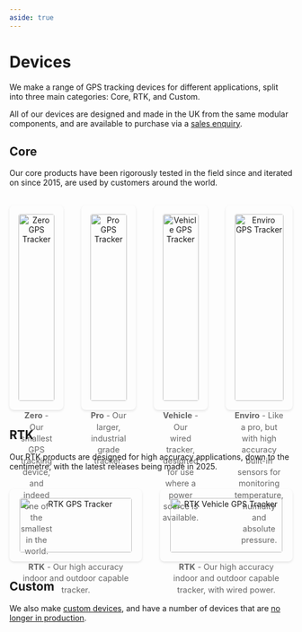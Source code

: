 ```yaml
---
aside: true
---
```


# Devices

We make a range of GPS tracking devices for different applications, split into three main categories: Core, RTK, and Custom.

All of our devices are designed and made in the UK from the same modular components, and are available to purchase via a [sales enquiry](https://lightbug.io/contact/).

## Core

Our core products have been rigorously tested in the field since and iterated on since 2015, are used by customers around the world.

<div class="device-gallery core-gallery">
  <div class="device-item">
    <a href="/devices/zero/">
      <img src="https://upload.r2.lb.chasm.cloud/2025/10/product-front/LB-DEV-ZE2.png" alt="Zero GPS Tracker" />
    </a>
    <p><strong>Zero</strong> - Our smallest GPS tracking device, and indeed one of the smallest in the world.</p>
  </div>
  <div class="device-item">
    <a href="/devices/pro/">
      <img src="https://upload.r2.lb.chasm.cloud/2025/10/product-front/LB-DEV-PR2.png" alt="Pro GPS Tracker" />
    </a>
    <p><strong>Pro</strong> - Our larger, industrial grade tracker.</p>
  </div>
  <div class="device-item">
    <a href="/devices/vehicle/">
      <img src="https://upload.r2.lb.chasm.cloud/2025/10/product-front/LB-DEV-VT3.png" alt="Vehicle GPS Tracker" />
    </a>
    <p><strong>Vehicle</strong> - Our wired tracker, designed for use where a power source is available.</p>
  </div>
  <div class="device-item">
    <a href="/devices/enviro/">
      <img src="https://upload.r2.lb.chasm.cloud/2025/10/imgur/DlyOzj4.png" alt="Enviro GPS Tracker" />
    </a>
    <p><strong>Enviro</strong> - Like a pro, but with high accuracy built-in sensors for monitoring temperature, humidity and absolute pressure.</p>
  </div>
</div>

## RTK

Our RTK products are designed for high accuracy applications, down to the centimetre, with the latest releases being made in 2025.

<div class="device-gallery rtk-gallery">
  <div class="device-item">
    <a href="/devices/rtk/handheld">
      <img src="https://upload.r2.lb.chasm.cloud/2025/10/imgur/5EtRBMH.png" alt="RTK GPS Tracker" />
    </a>
    <p><strong>RTK</strong> - Our high accuracy indoor and outdoor capable tracker.</p>
  </div>
  <div class="device-item">
    <a href="/devices/rtk/vehicle">
      <img src="https://upload.r2.lb.chasm.cloud/2025/10/product-front/LB-DEV-VT3.png" alt="RTK Vehicle GPS Tracker" />
    </a>
    <p><strong>RTK</strong> - Our high accuracy indoor and outdoor capable tracker, with wired power.</p>
  </div>
</div>

<style>
.device-gallery {
  display: grid;
  gap: 2rem;
  margin: 2rem 0;
  justify-items: center;
}

.core-gallery {
  grid-template-columns: repeat(4, 1fr);
}

.rtk-gallery {
  grid-template-columns: repeat(2, 1fr);
}

.device-item {
  text-align: center;
  padding: 1rem;
  border-radius: 8px;
  box-shadow: 0 2px 4px rgba(0,0,0,0.1);
  max-width: 250px;
}

.device-item img {
  width: 100%;
  max-width: 200px;
  height: auto;
  border-radius: 4px;
  margin-bottom: 1rem;
}

.device-item p {
  font-size: 0.9rem;
  color: #666;
  margin: 0;
  line-height: 1.4;
}

@media (max-width: 768px) {
  .core-gallery,
  .rtk-gallery {
    grid-template-columns: 1fr;
  }

  .device-item {
    max-width: 300px;
  }
}
</style>

## Custom

We also make [custom devices](/devices/custom), and have a number of devices that are [no longer in production](/devices/history/).
